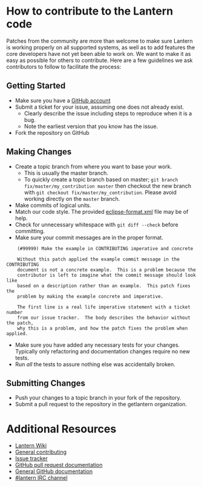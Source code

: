 # How to contribute to the Lantern code

Patches from the community are more than welcome to make sure Lantern is
working properly on all supported systems, as well as to add features the core
developers have not yet been able to work on. We want to make it as easy as
possible for others to contribute. Here are a few guidelines we ask
contributors to follow to facilitate the process:

## Getting Started

* Make sure you have a [GitHub account](https://github.com/signup/free)
* Submit a ticket for your issue, assuming one does not already exist.
  * Clearly describe the issue including steps to reproduce when it is a bug.
  * Note the earliest version that you know has the issue.
* Fork the repository on GitHub

## Making Changes

* Create a topic branch from where you want to base your work.
  * This is usually the master branch.
  * To quickly create a topic branch based on master; `git branch
    fix/master/my_contribution master` then checkout the new branch with `git
    checkout fix/master/my_contribution`.  Please avoid working directly on the
    `master` branch.
* Make commits of logical units.
* Match our code style. The provided [eclipse-format.xml](https://github.com/getlantern/lantern/tree/master/eclipse-style.xml)
  file may be of help.
* Check for unnecessary whitespace with `git diff --check` before committing.
* Make sure your commit messages are in the proper format.

````
    (#99999) Make the example in CONTRIBUTING imperative and concrete

    Without this patch applied the example commit message in the CONTRIBUTING
    document is not a concrete example.  This is a problem because the
    contributor is left to imagine what the commit message should look like
    based on a description rather than an example.  This patch fixes the
    problem by making the example concrete and imperative.

    The first line is a real life imperative statement with a ticket number
    from our issue tracker.  The body describes the behavior without the patch,
    why this is a problem, and how the patch fixes the problem when applied.
````

* Make sure you have added any necessary tests for your changes. Typically
  only refactoring and documentation changes require no new tests.
* Run _all_ the tests to assure nothing else was accidentally broken.

## Submitting Changes

* Push your changes to a topic branch in your fork of the repository.
* Submit a pull request to the repository in the getlantern organization.

# Additional Resources

* [Lantern Wiki](https://github.com/getlantern/lantern/wiki)
* [General contributing](https://github.com/getlantern/lantern/wiki/Contributing)
* [Issue tracker](https://github.com/getlantern/lantern/issues)
* [GitHub pull request documentation](http://help.github.com/send-pull-requests/)
* [General GitHub documentation](http://help.github.com/)
* [#lantern IRC channel](http://webchat.freenode.net/?channels=lantern)
